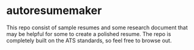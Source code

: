 # autoresumemaker
This repo consist of sample resumes and some research document that may be helpful for some to create a polished resume. The repo is completely  built on the ATS standards, so feel free to browse out.
